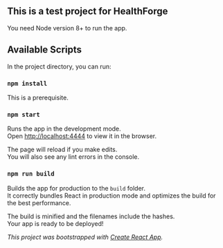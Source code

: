 ## This is a test project for HealthForge
You need Node version 8+ to run the app.

## Available Scripts

In the project directory, you can run:

### `npm install`

This is a prerequisite.

### `npm start`

Runs the app in the development mode.<br>
Open [http://localhost:4444](http://localhost:4444) to view it in the browser.

The page will reload if you make edits.<br>
You will also see any lint errors in the console.


### `npm run build`

Builds the app for production to the `build` folder.<br>
It correctly bundles React in production mode and optimizes the build for the best performance.

The build is minified and the filenames include the hashes.<br>
Your app is ready to be deployed!


*This project was bootstrapped with [Create React App](https://github.com/facebookincubator/create-react-app).*
